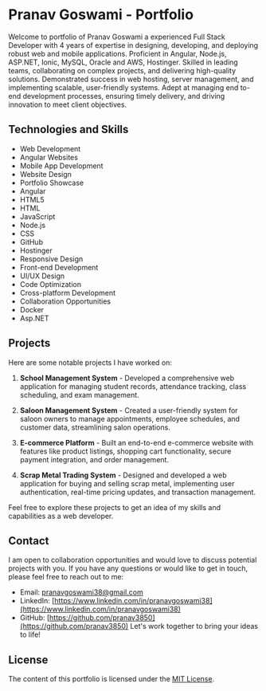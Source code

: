 # Pranav Goswami - Portfolio

Welcome to portfolio of Pranav Goswami a experienced Full Stack Developer with 4 years of expertise in designing, developing, and deploying robust web and mobile applications. Proficient in Angular, Node.js, ASP.NET, 
Ionic, MySQL, Oracle and AWS, Hostinger. Skilled in leading teams, collaborating on complex projects, and delivering high-quality solutions. Demonstrated success in web hosting, server management, and implementing scalable, user-friendly systems. Adept at managing end to-end development processes, ensuring timely delivery, and driving innovation to meet client objectives.

## Technologies and Skills

- Web Development
- Angular Websites
- Mobile App Development
- Website Design
- Portfolio Showcase
- Angular
- HTML5
- HTML
- JavaScript
- Node.js
- CSS
- GitHub
- Hostinger
- Responsive Design
- Front-end Development
- UI/UX Design
- Code Optimization
- Cross-platform Development
- Collaboration Opportunities
- Docker
- Asp.NET

## Projects

Here are some notable projects I have worked on:

1. **School Management System** - Developed a comprehensive web application for managing student records, attendance tracking, class scheduling, and exam management.

2. **Saloon Management System** - Created a user-friendly system for saloon owners to manage appointments, employee schedules, and customer data, streamlining salon operations.

3. **E-commerce Platform** - Built an end-to-end e-commerce website with features like product listings, shopping cart functionality, secure payment integration, and order management.

4. **Scrap Metal Trading System** - Designed and developed a web application for buying and selling scrap metal, implementing user authentication, real-time pricing updates, and transaction management.

Feel free to explore these projects to get an idea of my skills and capabilities as a web developer.

## Contact

I am open to collaboration opportunities and would love to discuss potential projects with you. If you have any questions or would like to get in touch, please feel free to reach out to me:

- Email: [pranavgoswami38@gmail.com](mailto:pranavgoswsmi38@gmail.com)
- LinkedIn: [https://www.linkedin.com/in/pranavgoswami38](https://www.linkedin.com/in/pranavgoswami38)
- GitHub: [https://github.com/pranav3850](https://github.com/pranav3850)
Let's work together to bring your ideas to life!

## License

The content of this portfolio is licensed under the [MIT License](https://opensource.org/licenses/MIT).